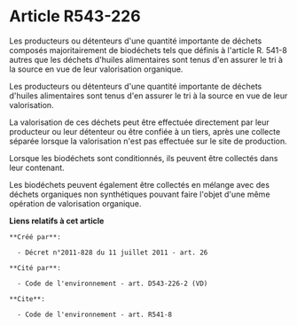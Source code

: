 # Article R543-226

Les producteurs ou détenteurs d'une quantité importante de déchets composés majoritairement de biodéchets tels que définis à
l'article R. 541-8 autres que les déchets d'huiles alimentaires sont tenus d'en assurer le tri à la source en vue de leur
valorisation organique.

Les producteurs ou détenteurs d'une quantité importante de déchets d'huiles alimentaires sont tenus d'en assurer le tri à la
source en vue de leur valorisation.

La valorisation de ces déchets peut être effectuée directement par leur producteur ou leur détenteur ou être confiée à un
tiers, après une collecte séparée lorsque la valorisation n'est pas effectuée sur le site de production.

Lorsque les biodéchets sont conditionnés, ils peuvent être collectés dans leur contenant.

Les biodéchets peuvent également être collectés en mélange avec des déchets organiques non synthétiques pouvant faire l'objet
d'une même opération de valorisation organique.

**Liens relatifs à cet article**

	**Créé par**:

	  - Décret n°2011-828 du 11 juillet 2011 - art. 26

	**Cité par**:

	  - Code de l'environnement - art. D543-226-2 (VD)

	**Cite**:

	  - Code de l'environnement - art. R541-8

